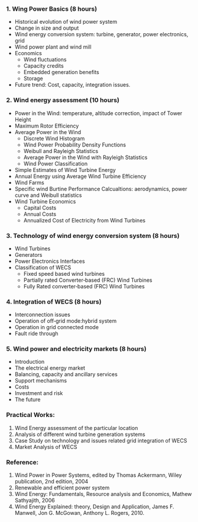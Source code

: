 ### 1. Wing Power Basics (8 hours)

* Historical evolution of wind power system
* Change in size and output
* Wind energy conversion system: turbine, generator, power electronics, grid
* Wind power plant and wind mill
* Economics
    * Wind fluctuations
    * Capacity credits
    * Embedded generation benefits
    * Storage
* Future trend: Cost, capacity, integration issues.

### 2. Wind energy assessment (10 hours)

* Power in the Wind: temperature, altitude correction, impact of Tower Height
* Maximum Rotor Efficiency
* Average Power in the Wind
    * Discrete Wind Histogram
    * Wind Power Probability Density Functions
    * Weibull and Rayleigh Statistics
    * Average Power in the Wind with Rayleigh Statistics
    * Wind Power Classification
* Simple Estimates of Wind Turbine Energy
* Annual Energy using Average Wind Turbine Efficiency
* Wind Farms
* Specific wind Burtine Performance Calcualtions: aerodynamics, power curve and Weibull statistics
* Wind Turbine Economics
    * Capital Costs
    * Annual Costs
    * Annualized Cost of Electricity from Wind Turbines

### 3. Technology of wind energy conversion system (8 hours)

* Wind Turbines
* Generators
* Power Electronics Interfaces
* Classification of WECS
    * Fixed speed based wind turbines
    * Partially rated Converter‐based (FRC) Wind Turbines
    * Fully Rated converter‐based (FRC) Wind Turbines

### 4. Integration of WECS (8 hours)

* Interconnection issues
* Operation of off‐grid mode:hybrid system
* Operation in grid connected mode
* Fault ride through

### 5. Wind power and electricity markets (8 hours)

* Introduction
* The electrical energy market
* Balancing, capacity and ancillary services
* Support mechanisms
* Costs
* Investment and risk
* The future

### Practical Works:

1. Wind Energy assessment of the particular location
2. Analysis of different wind turbine generation systems
3. Case Study on technology and issues related grid integration of WECS
4. Market Analysis of WECS

### Reference:

1. Wind Power in Power Systems, edited by Thomas Ackermann, Wiley publication, 2nd edition, 2004
2. Renewable and efficient power system
3. Wind Energy: Fundamentals, Resource analysis and Economics, Mathew Sathyajith, 2006
4. Wind Energy Explained: theory, Design and Application, James F. Manwell, Jon G. McGowan, Anthony L. Rogers, 2010.
